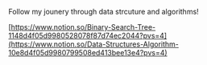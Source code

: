Follow my jounery through data strcuture and algorithms!

[https://www.notion.so/Binary-Search-Tree-1148d4f05d9980528078f87d74ec2044?pvs=4](https://www.notion.so/Data-Structures-Algorithm-10e8d4f05d9980799508ed413bee13e4?pvs=4)
